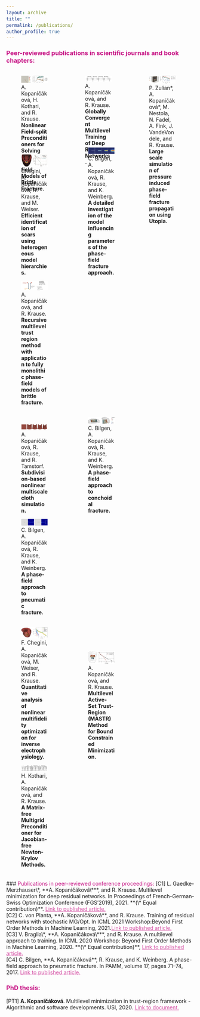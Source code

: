 ```yaml
---
layout: archive
title: ""
permalink: /publications/
author_profile: true
---
```


### <span style="color:rgb(199, 21, 133)">Peer-reviewed publications in scientific journals and book chapters:</span>
<head>
<!-- <title>Grid Example</title> -->
<style>
#wrapper_top {
	 display: flex;
}
#wrapper {
	 
}
#div_paper {
    display: inline-block;
    width:30%;
    height:175px;
}
#div_space {
    display: inline-block;
    width:4%;
    height:175px;
}
</style>
</head>
<body>	
<div id="wrapper_top">
    <div id="div_paper">  
    	<figure>
  <a href="/publication/pf_spin">
     <img src="/images/pf_spin.png">
  </a>
  <figcaption>A. Kopaničáková, H. Kothari, and R. Krause. 
  <b>Nonlinear Field-split Preconditioners for Solving Monolithic Phase-field Models of Brittle Fracture.</b> 
<!--   Under review in Computer Methods in Applied Mechanics and Engineering, 2022.  -->
 </figcaption>
  </figure></div>
  <div id="div_space"></div>
  <div id="div_paper"><figure>
  <a href="/publication/rmtr_resnet">
     <img src="/images/rmtr_resnet.png">
  </a>
  <figcaption>A. Kopaničáková, and R. Krause. 
  <b>Globally Convergent Multilevel Training of Deep Residual Networks.</b> 
<!--   Accepted for publication in SIAM Journal on Scientific Computing, 2022.  -->
</figcaption>
  </figure></div>
<div id="div_space"></div>
  <div id="div_paper"><figure>
  <a href="/publication/pf_utopia">
     <img src="/images/pf_utopia.png">
  </a>
  <figcaption>P. Zulian*, A. Kopaničáková*, M. Nestola, N. Fadel, A. Fink, J. VandeVondele, and R. Krause.
  <b>Large scale simulation of pressure induced phase-field fracture propagation using Utopia.</b> 
  <!-- CCF Transactions on High Performance Computing, 2021. -->
   </figcaption>
  </figure></div>  
</div><br/>
<!-- row 2-->
<div id="wrapper">
    <div id="div_paper">  
    	<figure>
  <a href="/publication/rmtr_electrocardio1">
     <img src="/images/rmtr_electrocardio1.png">
  </a>
  <figcaption>Chegini, A. Kopaničáková, R. Krause, and M. Weiser. 
  <b>Efficient identification of scars using heterogeneous model hierarchies.</b> 
<!--   EP Europace, 23(Supplement 1):i113–i122, 2021.  -->
</figcaption>
  </figure></div>
  <div id="div_space"></div>
  <div id="div_paper"><figure>
  <a href="/publication/pf_params">
     <img src="/images/pf_params.png">
  </a>
  <figcaption>C. Bilgen, A. Kopaničáková, R. Krause, and K. Weinberg.
  <b>A detailed investigation of the model influencing parameters of the phase-field fracture approach.</b> 
<!--   GAMM-Mitteilungen, 43(2):e202000005, 2020.  -->
</figcaption>
  </figure></div>
<div id="div_space"></div>
  <div id="div_paper"><figure>
  <a href="/publication/rmtr_pf">
     <img src="/images/rmtr_pf.png">
  </a>
  <figcaption>A. Kopaničáková, and R. Krause.
  <b> Recursive multilevel trust region method with application to fully monolithic phase-field models of brittle fracture.</b> 
<!--   Computer Methods in Applied Mechanics and Engineering, 360:112720, 2020.  -->
</figcaption>
  </figure></div>  
</div><br/>
<!-- row 3-->
<div id="wrapper">
    <div id="div_paper">  
    	<figure>
  <a href="/publication/rmtr_cloth">
     <img src="/images/rmtr_cloth.png">
  </a>
  <figcaption>A. Kopaničáková, R. Krause, and R. Tamstorf.
  <b> Subdivision-based nonlinear multiscale cloth simulation.</b>
<!--   SIAM Journal on Scientific Computing, 41(5):S433–S461, 2019.   -->
</figcaption>
  </figure></div>
  <div id="div_space"></div>
  <div id="div_paper"><figure>
  <a href="/publication/conchoidal_frac">
     <img src="/images/conchoidal_frac.png">
  </a>
  <figcaption>C. Bilgen, A. Kopaničáková, R. Krause, and K. Weinberg.
  <b>A phase-field approach to conchoidal fracture.</b> 
<!--   Meccanica, pages 1–17, 2017.  -->
</figcaption>
  </figure></div>
<div id="div_space"></div>
  <div id="div_paper">
  	<figure>
  <a href="/publication/pneum_frac">
     <img src="/images/pneum_frac.png">
  </a>
  <figcaption>C. Bilgen, A. Kopaničáková, R. Krause, and K. Weinberg.
  <b> A phase-field approach to pneumatic fracture.</b> 
<!--   Non-standard Discretisation Methods in Solid Mechanics,pages 217–241,2022.  -->
</figcaption>
  </figure>
</div>  
</div><br/>
<!-- row 4-->
<div id="wrapper">
    <div id="div_paper">  
    	<figure>
  <a href="/publication/rmtr_electrocardio2">
     <img src="/images/rmtr_electrocardio2.png">
  </a>
  <figcaption>F. Chegini, A. Kopaničáková, M. Weiser, and R. Krause. 
  <b> Quantitative analysis of nonlinear multifidelity optimization for inverse electrophysiology.</b>
<!--   In Domain Decomposition Methods in Science and Engineering XXVI. Springer, 2021. Accepted.   -->
</figcaption>
  </figure></div>
  <div id="div_space"></div>
  <div id="div_paper"><figure>
  <a href="/publication/mastr">
     <img src="/images/mastr.png">
  </a>
  <figcaption>A. Kopaničáková, and R. Krause.
  <b>Multilevel Active-Set Trust-Region (MASTR) Method for Bound Constrained Minimization.</b> 
  <!-- In Domain Decomposition Methods in Science and Engineering XXVI. Springer, 2021. Accepted. -->
   </figcaption>
  </figure></div>
<div id="div_space"></div>
  <div id="div_paper">
  	<figure>
  <a href="/publication/jfmg">
     <img src="/images/jfmg.png">
  </a>
  <figcaption>H. Kothari, A. Kopaničáková, and R. Krause.
  <b> A Matrix-free Multigrid Preconditioner for Jacobian-free Newton-Krylov Methods.</b> 
<!--   In Domain Decomposition Methods in Science and Engineering XXVI. Springer, 2021. Accepted.  -->
</figcaption>
  </figure>
</div>  
</div><br/>
</body>




<div> </div><br/>
### <span style="color:rgb(199, 21, 133)"> Publications in peer-reviewed conference proceedings:</span>
[C1] L. Gaedke-Merzhauser\*, **A. Kopaničáková\***, and R. Krause. Multilevel minimization for deep residual networks. In Proceedings of French-German-Swiss Optimization Conference (FGS’2019), 2021. **(\* Equal contribution)**. <a href="https://www.proquest.com/openview/7a0e921c47a627ec2097406f991ceee4/1?pq-origsite=gscholar&cbl=1796391" style="color:rgb(199, 21, 133,0.75);">Link to published article.</a> <br />
[C2] C. von Planta, **A. Kopaničáková**, and R. Krause. Training of residual networks with stochastic MG/Opt. In ICML 2021 Workshop:Beyond First Order Methods in Machine Learning, 2021.<a href="https://drive.google.com/file/d/1dpgGBYC6ixRfpc3UxY9AH3aB4w2edUF_/view" style="color:rgb(199, 21, 133,0.75);">Link to published article.</a> <br />
[C3] V. Braglia\*, **A. Kopaničáková\***, and R. Krause. A multilevel approach to training. In ICML 2020 Workshop: Beyond First Order Methods in Machine Learning, 2020. **(\* Equal contribution)**, <a href="https://drive.google.com/file/d/10GWhl-UzVwlZur5OC43P-P-p_ktSyhUO/view" style="color:rgb(199, 21, 133,0.75);">Link to published article.</a> <br />
[C4] C. Bilgen, **A. Kopaničáková**, R. Krause, and K. Weinberg. A phase-field approach to pneumatic fracture. In PAMM, volume 17, pages 71–74, 2017. <a href="https://onlinelibrary.wiley.com/doi/epdf/10.1002/pamm.201710022" style="color:rgb(199, 21, 133,0.75);">Link to published article.</a> <br />


### <span style="color:rgb(199, 21, 133)"> PhD thesis:</span>
[PT1] **A. Kopaničáková**. Multilevel minimization in trust-region framework - Algorithmic and software developments. USI, 2020. <a href="https://doc.rero.ch/record/330121/files/2020INFO021.pdf" style="color:rgb(199, 21, 133,0.75);">Link to document.</a> <br />

